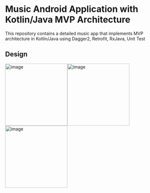 # Music Android Application with Kotlin/Java MVP Architecture

This repository contains a detailed music app that implements MVP architecture in Kotlin/Java using Dagger2, Retrofit, RxJava, Unit Test
 
 

## Design

  
 <img src="https://github.com/melikeey/Music-Melikeey/blob/master/ss/ss1.png" width="200" alt="image"/><img src="https://github.com/melikeey/Music-Melikeey/blob/master/ss/ss2.png" width="200" alt="image"/><img src="https://github.com/melikeey/Music-Melikeey/blob/master/ss/ss3.png" width="200" alt="image"/>

